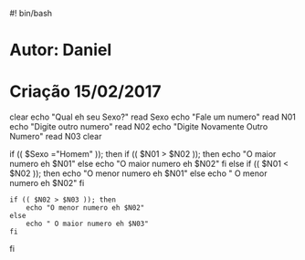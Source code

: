 #! bin/bash
# Autor: Daniel
# Criação 15/02/2017

clear 
echo "Qual eh seu Sexo?"
read Sexo
echo "Fale um numero"
read N01
echo "Digite outro numero"
read N02
echo "Digite Novamente Outro Numero"
read N03
clear


if (( $Sexo ="Homem" )); then
	if (( $N01 > $N02 )); then
		echo "O maior numero eh $N01"
	else
		echo "O maior numero eh $N02"
	fi
else
	if (( $N01 < $N02 )); then
		echo "O menor numero eh $N01"
	else
		echo " O menor numero eh $N02"
	fi

	if (( $N02 > $N03 )); then
		echo "O menor numero eh $N02"
	else
		echo " O maior numero eh $N03"
	fi
fi

